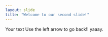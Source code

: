 ```yaml
---
layout: slide
title: "Welcome to our second slide!"
---
```

Your text
Use the left arrow to go back!! yaaay.
